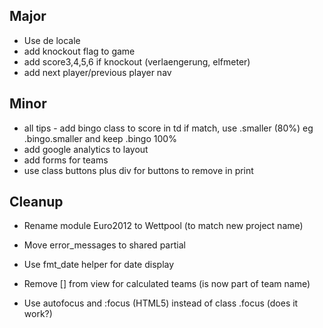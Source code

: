 
## Major

* Use de locale
* add knockout flag to game
* add score3,4,5,6  if knockout (verlaengerung, elfmeter)
* add next player/previous player nav

## Minor

* all tips - add bingo class to score in td if match, use .smaller (80%) eg .bingo.smaller and keep .bingo 100%
* add google analytics to layout
* add forms for teams
* use class buttons plus div for buttons to remove in print 

## Cleanup

* Rename module Euro2012 to Wettpool (to match new project name)
* Move error_messages to shared partial
* Use fmt_date helper for date display
* Remove [] from view for calculated teams (is now part of team name)

* Use autofocus and :focus (HTML5) instead of class .focus (does it work?)